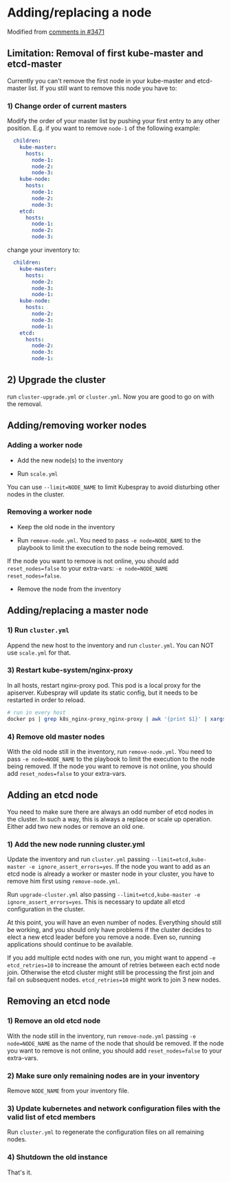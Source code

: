 # Adding/replacing a node

Modified from [comments in #3471](https://github.com/kubernetes-sigs/kubespray/issues/3471#issuecomment-530036084)

## Limitation: Removal of first kube-master and etcd-master

Currently you can't remove the first node in your kube-master and etcd-master list. If you still want to remove this node you have to:

### 1) Change order of current masters

Modify the order of your master list by pushing your first entry to any other position. E.g. if you want to remove `node-1` of the following example:

```yaml
  children:
    kube-master:
      hosts:
        node-1:
        node-2:
        node-3:
    kube-node:
      hosts:
        node-1:
        node-2:
        node-3:
    etcd:
      hosts:
        node-1:
        node-2:
        node-3:
```

change your inventory to:

```yaml
  children:
    kube-master:
      hosts:
        node-2:
        node-3:
        node-1:
    kube-node:
      hosts:
        node-2:
        node-3:
        node-1:
    etcd:
      hosts:
        node-2:
        node-3:
        node-1:
```

## 2) Upgrade the cluster

run `cluster-upgrade.yml` or `cluster.yml`. Now you are good to go on with the removal.

## Adding/removing worker nodes

### Adding a worker node

* Add the new node(s) to the inventory

* Run `scale.yml`

You can use `--limit=NODE_NAME` to limit Kubespray to avoid disturbing other nodes in the cluster.

### Removing a worker node

* Keep the old node in the inventory

* Run `remove-node.yml`. You need to pass `-e node=NODE_NAME` to the playbook to limit the execution to the node being removed.
  
If the node you want to remove is not online, you should add `reset_nodes=false` to your extra-vars: `-e node=NODE_NAME reset_nodes=false`.

* Remove the node from the inventory


## Adding/replacing a master node

### 1) Run `cluster.yml`

Append the new host to the inventory and run `cluster.yml`. You can NOT use `scale.yml` for that.

### 3) Restart kube-system/nginx-proxy

In all hosts, restart nginx-proxy pod. This pod is a local proxy for the apiserver. Kubespray will update its static config, but it needs to be restarted in order to reload.

```sh
# run in every host
docker ps | grep k8s_nginx-proxy_nginx-proxy | awk '{print $1}' | xargs docker restart
```

### 4) Remove old master nodes

With the old node still in the inventory, run `remove-node.yml`. You need to pass `-e node=NODE_NAME` to the playbook to limit the execution to the node being removed.
If the node you want to remove is not online, you should add `reset_nodes=false` to your extra-vars.

## Adding an etcd node

You need to make sure there are always an odd number of etcd nodes in the cluster. In such a way, this is always a replace or scale up operation. Either add two new nodes or remove an old one.

### 1) Add the new node running cluster.yml

Update the inventory and run `cluster.yml` passing `--limit=etcd,kube-master -e ignore_assert_errors=yes`.
If the node you want to add as an etcd node is already a worker or master node in your cluster, you have to remove him first using `remove-node.yml`.

Run `upgrade-cluster.yml` also passing `--limit=etcd,kube-master -e ignore_assert_errors=yes`. This is necessary to update all etcd configuration in the cluster.  

At this point, you will have an even number of nodes.
Everything should still be working, and you should only have problems if the cluster decides to elect a new etcd leader before you remove a node.
Even so, running applications should continue to be available.

If you add multiple ectd nodes with one run, you might want to append `-e etcd_retries=10` to increase the amount of retries between each ectd node join.
Otherwise the etcd cluster might still be processing the first join and fail on subsequent nodes. `etcd_retries=10` might work to join 3 new nodes.

## Removing an etcd node

### 1) Remove an old etcd node

With the node still in the inventory, run `remove-node.yml` passing `-e node=NODE_NAME` as the name of the node that should be removed.
If the node you want to remove is not online, you should add `reset_nodes=false` to your extra-vars.

### 2) Make sure only remaining nodes are in your inventory

Remove `NODE_NAME` from your inventory file.

### 3) Update kubernetes and network configuration files with the valid list of etcd members

Run `cluster.yml` to regenerate the configuration files on all remaining nodes.

### 4) Shutdown the old instance

That's it.
